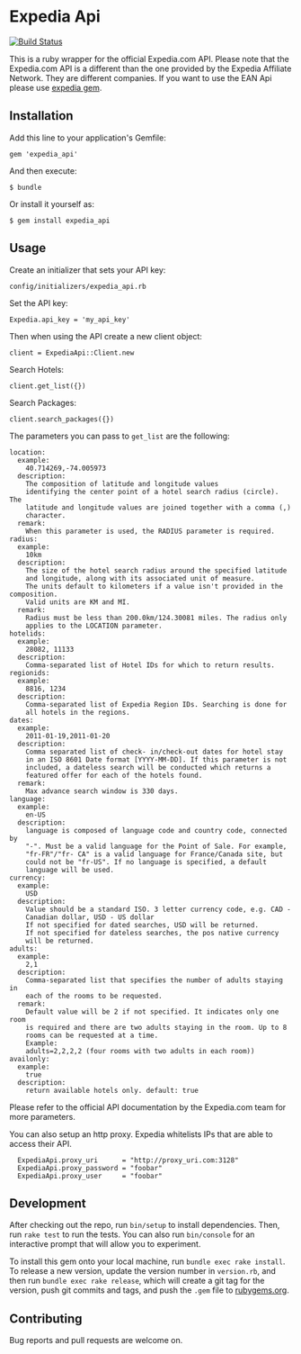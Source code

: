 # Expedia Api

[![Build Status](https://travis-ci.org/hendricius/expedia_api.svg?branch=master)](https://travis-ci.org/hendricius/expedia_api)

This is a ruby wrapper for the official Expedia.com API. Please note that the Expedia.com API is a different than the one provided by the Expedia Affiliate Network. They are different companies. If you want to use the EAN Api please use [expedia gem](https://github.com/zaidakram/expedia).


## Installation

Add this line to your application's Gemfile:

```
gem 'expedia_api'
```

And then execute:

    $ bundle

Or install it yourself as:

    $ gem install expedia_api

## Usage

Create an initializer that sets your API key:

```
config/initializers/expedia_api.rb

````

Set the API key:

```
Expedia.api_key = 'my_api_key'

```

Then when using the API create a new client object:

```
client = ExpediaApi::Client.new
```

Search Hotels:
```
client.get_list({})
```

Search Packages:

```
client.search_packages({})
```

The parameters you can pass to `get_list` are the following:

```
location:
  example:
    40.714269,-74.005973
  description:
    The composition of latitude and longitude values
    identifying the center point of a hotel search radius (circle). The
    latitude and longitude values are joined together with a comma (,)
    character.
  remark:
    When this parameter is used, the RADIUS parameter is required.
radius:
  example:
    10km
  description:
    The size of the hotel search radius around the specified latitude
    and longitude, along with its associated unit of measure.
    The units default to kilometers if a value isn't provided in the composition.
    Valid units are KM and MI.
  remark:
    Radius must be less than 200.0km/124.30081 miles. The radius only
    applies to the LOCATION parameter.
hotelids:
  example:
    28082, 11133
  description:
    Comma-separated list of Hotel IDs for which to return results.
regionids:
  example:
    8816, 1234
  description:
    Comma-separated list of Expedia Region IDs. Searching is done for
    all hotels in the regions.
dates:
  example:
    2011-01-19,2011-01-20
  description:
    Comma separated list of check- in/check-out dates for hotel stay
    in an ISO 8601 Date format [YYYY-MM-DD]. If this parameter is not
    included, a dateless search will be conducted which returns a
    featured offer for each of the hotels found.
  remark:
    Max advance search window is 330 days.
language:
  example:
    en-US
  description:
    language is composed of language code and country code, connected by
    "-". Must be a valid language for the Point of Sale. For example,
    "fr-FR"/"fr- CA" is a valid language for France/Canada site, but
    could not be "fr-US". If no language is specified, a default
    language will be used.
currency:
  example:
    USD
  description:
    Value should be a standard ISO. 3 letter currency code, e.g. CAD -
    Canadian dollar, USD - US dollar
    If not specified for dated searches, USD will be returned.
    If not specified for dateless searches, the pos native currency
    will be returned.
adults:
  example:
    2,1
  description:
    Comma-separated list that specifies the number of adults staying in
    each of the rooms to be requested.
  remark:
    Default value will be 2 if not specified. It indicates only one room
    is required and there are two adults staying in the room. Up to 8
    rooms can be requested at a time.
    Example:
    adults=2,2,2,2 (four rooms with two adults in each room))
availonly:
  example:
    true
  description:
    return available hotels only. default: true
```

Please refer to the official API documentation by the Expedia.com team for more parameters.

You can also setup an http proxy. Expedia whitelists IPs that are able to access their API.

```
  ExpediaApi.proxy_uri      = "http://proxy_uri.com:3128"
  ExpediaApi.proxy_password = "foobar"
  ExpediaApi.proxy_user     = "foobar"
```


## Development

After checking out the repo, run `bin/setup` to install dependencies. Then, run `rake test` to run the tests. You can also run `bin/console` for an interactive prompt that will allow you to experiment.

To install this gem onto your local machine, run `bundle exec rake install`. To release a new version, update the version number in `version.rb`, and then run `bundle exec rake release`, which will create a git tag for the version, push git commits and tags, and push the `.gem` file to [rubygems.org](https://rubygems.org).

## Contributing

Bug reports and pull requests are welcome on.
